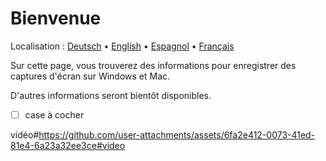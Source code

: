 # Bienvenue
Localisation : [Deutsch](https://ewildingli.github.io/Global-Instructor-Guidelines/DE/) • [English](https://ewildingli.github.io/Global-Instructor-Guidelines/) • [Espagnol](https://ewildingli.github.io/Global-Instructor-Guidelines/ES/) • [Français](https://ewildingli.github.io/Global-Instructor-Guidelines/FR/)

Sur cette page, vous trouverez des informations pour enregistrer des captures d'écran sur Windows et Mac.

D'autres informations seront bientôt disponibles.

- [ ] case à cocher

vidéo#https://github.com/user-attachments/assets/6fa2e412-0073-41ed-81e4-6a23a32ee3ce#video